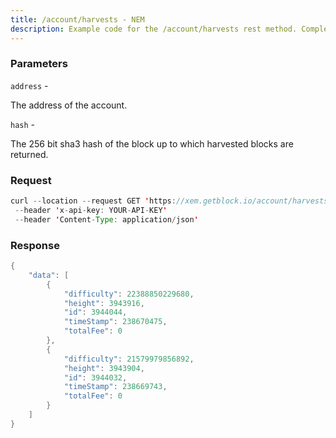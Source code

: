 ```yaml
---
title: /account/harvests - NEM
description: Example code for the /account/harvests rest method. Сomplete guide on how to use /account/harvests rest in GetBlock.io Web3 documentation.
---
```


### Parameters


`address` -

The address of the account.

`hash` -

The 256 bit sha3 hash of the block up to which harvested blocks are
returned.

### Request

``` java
curl --location --request GET 'https://xem.getblock.io/account/harvests?address=NCXIQA4FF5JB6AMQ53NQ3ZMRD3X3PJEWDJJJIGHT&hash=ff8f8d88a65d499165c2e4fa1c95bd4d5366f71d7a62efc21b0df39b6c80613a' 
 --header 'x-api-key: YOUR-API-KEY' 
 --header 'Content-Type: application/json'
```

###  Response

``` java
{
    "data": [
        {
            "difficulty": 22388850229680,
            "height": 3943916,
            "id": 3944044,
            "timeStamp": 238670475,
            "totalFee": 0
        },
        {
            "difficulty": 21579979856892,
            "height": 3943904,
            "id": 3944032,
            "timeStamp": 238669743,
            "totalFee": 0
        }
    ]
}
```

